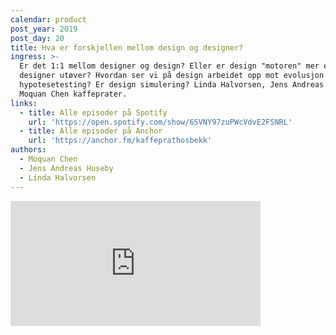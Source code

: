 ```yaml
---
calendar: product
post_year: 2019
post_day: 20
title: Hva er forskjellen mellom design og designer?
ingress: >-
  Er det 1:1 mellom designer og design? Eller er design "motoren" mer enn det en
  designer utøver? Hvordan ser vi på design arbeidet opp mot evolusjon og
  hypotesetesting? Er design simulering? Linda Halvorsen, Jens Andreas Huseby og
  Moquan Chen kaffeprater.
links:
  - title: Alle episoder på Spotify
    url: 'https://open.spotify.com/show/6SVNY97zuPWcVdvE2FSNRL'
  - title: Alle episoder på Anchor
    url: 'https://anchor.fm/kaffeprathosbekk'
authors:
  - Moquan Chen
  - Jens Andreas Huseby
  - Linda Halvorsen
---
```

<iframe src="https://anchor.fm/kaffeprathosbekk/embed/episodes/--e94b67" height="200px" width="400px" frameborder="0" scrolling="no"></iframe>
